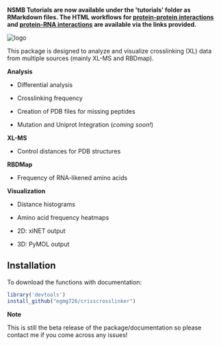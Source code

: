 **NSMB Tutorials are now available under the 'tutorials' folder as RMarkdown files. The HTML workflows for [protein-protein interactions](https://egmg726.github.io/crisscrosslinker/nsmb_pipeline_ppi.html) and [protein-RNA interactions](https://egmg726.github.io/crisscrosslinker/nsmb_pipeline_rbdmap.html) are available via the links provided.**

![logo](https://raw.githubusercontent.com/egmg726/crisscrosslinker/master/images/ccl_logo.png)

This package is designed to analyze and visualize crosslinking (XL) data from multiple sources (mainly XL-MS and RBDmap).

**Analysis**

-   Differential analysis

-   Crosslinking frequency

-   Creation of PDB files for missing peptides

-   Mutation and Uniprot Integration (*coming soon!*)

**XL-MS**

-   Control distances for PDB structures

**RBDMap**

-   Frequency of RNA-likened amino acids

**Visualization**

-   Distance histograms

-   Amino acid frequency heatmaps

-   2D: xiNET output

-   3D: PyMOL output

Installation
------------


To download the functions with documentation:
``` r
library('devtools')
install_github("egmg726/crisscrosslinker")
```

**Note**

This is still the beta release of the package/documentation so please contact me if you come across any issues!
